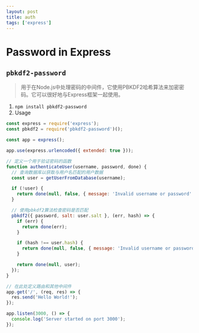 ```yaml
---
layout: post
title: auth
tags: ['express']
---
```


# Password in Express

## `pbkdf2-password`
> 用于在Node.js中处理密码的中间件，它使用PBKDF2哈希算法来加密密码。它可以很好地与Express框架一起使用。

1. `npm install pbkdf2-password`
2. Usage
```js
const express = require('express');
const pbkdf2 = require('pbkdf2-password')();

const app = express();

app.use(express.urlencoded({ extended: true }));

// 定义一个用于验证密码的函数
function authenticateUser(username, password, done) {
  // 查询数据库以获取与用户名匹配的用户数据
  const user = getUserFromDatabase(username);

  if (!user) {
    return done(null, false, { message: 'Invalid username or password' });
  }

  // 使用pbkdf2算法检查密码是否匹配
  pbkdf2({ password, salt: user.salt }, (err, hash) => {
    if (err) {
      return done(err);
    }

    if (hash !== user.hash) {
      return done(null, false, { message: 'Invalid username or password' });
    }

    return done(null, user);
  });
}

// 在此处定义路由和其他中间件
app.get('/', (req, res) => {
  res.send('Hello World!');
});

app.listen(3000, () => {
  console.log('Server started on port 3000');
});

```
